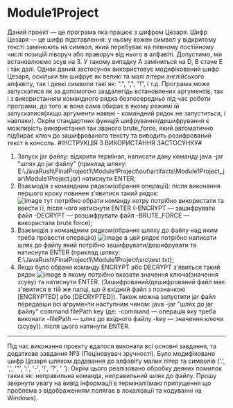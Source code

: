 # Module1Project
Даний проект — це програма яка працює з шифром Цезаря. 
Шифр Цезаря — це шифр підставлення: у ньому кожен символ у відкритому тексті замінюють на символ, який перебуває на певному постійному числі позицій ліворуч або праворуч від нього в алфавіті.
Допустимо, ми встановлюємо зсув на 3. У такому випадку A заміниться на D, B стане E і так далі.
Однак даний застосунок використовує модифікований шифр Цезаря, оскільки він шифрує як великі та малі літери англійського алфавіту, так і деякі символи такі як:
".", ",", "!", і т.д.
Програма може запускатися як за допомогою заздалегідь встановлених аргументів, так і з використанням командного рядка безпосередньо під час роботи програми,
до того ж вона сама обирає в якому режимі їй запускатися(якщо аргументи наявні - командний рядок не запуститься, і навпаки).
Окрім стандартних функцій шифрування/дешифрування є можливість використання так званого brute_force, який автоматично підбирає ключ до зашифрованого тексту
та виводить розифрований текст в консоль.
#ІНСТРУКЦІЯ З ВИКОРИСТАННЯ ЗАСТОСУНКУ#
1. Запуск jar файлу:
   відкрити термінал, написати дану команду java -jar "шлях до jar файлу" 
   (приклад шляху: E:\JavaRush\FinalProject1\Module1Project\out\artifacts\Module1Project_jar\Module1Project.jar)
   натиснути ENTER;
2. Взаємодія з командним рядком(обрання операції):
   після виконання першого кроку повинен з'явитися такий рядок:  
   ![image](https://github.com/IvanLebid/Module1Project/assets/134092668/69132eca-72ed-4dff-8bac-3cd3a178962b)
   тут потрібно обрати команду котру потрібно використати та ввести її, після чого натиснути ENTER
   (-ENCRYPT — зашифрувати файл
   -DECRYPT — розшифрувати файл
   -BRUTE_FORCE — використати brute force);
3. Взаємодія з командним рядком(обрання шляху до файлу над яким треба провести операцію)
   ![image](https://github.com/IvanLebid/Module1Project/assets/134092668/c0466f8a-26e8-4493-ad55-5efb039a5fa1)
   в цей рядок потрібно написати шлях до файлу який потрібно зашифрувати/дешифрувати та натиснути ENTER
   (приклад шляху: E:\JavaRush\FinalProject1\Module1Project\src\test.txt);
4. Якщо було обрано команду ENCRYPT або DECRYPT з'явиться такий рядок
   ![image](https://github.com/IvanLebid/Module1Project/assets/134092668/5e1daecc-2b75-47cd-bac4-acf37163bb78)
   в якому потрібно вказати значення ключа(значення зсуву) та натиснути ENTER. (Зашифрований/дешифрований файл має з'явитися в тій же папці, 
   що й вхідний файл з позначкою [ENCRYPTED] або [DECRYPTED]).
Також можна запустити jar файл передавши всі агрументи наступним чином:
java -jar "шлях до jar файлу" command filePath key
(де: -command — операція яку треба виконати
-filePath — шлях до вхідного файлу
-key — значення ключа (зсуву)).
 після цього натинути ENTER.
 
 *******************************************************************************************************
 
 Під час виконання проєкту вдалося виконати всі основні завдання, та додаткове завдання №3 (Поціновувач зручності).
 Було модифіковано шифр Цезаря шляхом додавання до алфавіту малих літер та символів ('.', ',', '\"', ':', '-', '!', '?', ' ').
 Окрім цього реалізовано обробку деяких помилок таких як: неправильна команда, неправильний шлях до файлу.
 Прошу звернути увагу на вивід інформації в терміналі(маю припущення що проблема з відображенням полягає в локалізації та кодуванні на Windows).
 

 
